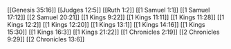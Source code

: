 [[Genesis 35:16]]
[[Judges 12:5]]
[[Ruth 1:2]]
[[1 Samuel 1:1]]
[[1 Samuel 17:12]]
[[2 Samuel 20:21]]
[[1 Kings 9:22]]
[[1 Kings 11:11]]
[[1 Kings 11:28]]
[[1 Kings 12:2]]
[[1 Kings 12:20]]
[[1 Kings 13:1]]
[[1 Kings 14:16]]
[[1 Kings 15:30]]
[[1 Kings 16:3]]
[[1 Kings 21:22]]
[[1 Chronicles 2:19]]
[[2 Chronicles 9:29]]
[[2 Chronicles 13:6]]
